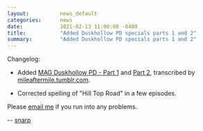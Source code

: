 ```yaml
---
layout:          news_default
categories:      news
date:            2021-02-13 11:00:00 -0400
title:           "Added Duskhollow PD specials parts 1 and 2"
summary:         "Added Duskhollow PD specials parts 1 and 2"
---
```


Changelog:

* Added [MAG Duskhollow PD - Part 1]({{site.baseurl}}/special/16006-duskhollowpd-part1.html) and [Part 2]({{site.baseurl}}/special/16007-duskhollowpd-part2.html), transcribed by [mileaftermile.tumblr.com](https://tmblr.co/m68FmGKUY6bSy__wx9P5iEA).

* Corrected spelling of "Hill Top Road" in a few episodes.

Please [email me](mailto:snarp@snarp.work) if you run into any problems.

-- [snarp](http://snarp.tumblr.com/)